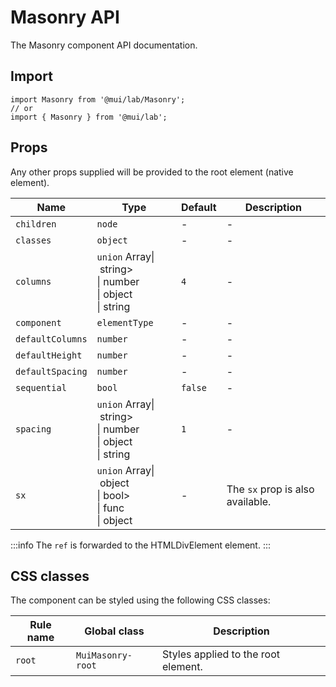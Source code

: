 # Masonry API

The Masonry component API documentation.

## Import

```
import Masonry from '@mui/lab/Masonry';
// or
import { Masonry } from '@mui/lab';
```

## Props

Any other props supplied will be provided to the root element (native element).

| Name | Type | Default | Description |
| --- | --- | --- | --- |
| `children` | `node` | - | - |
| `classes` | `object` | - | - |
| `columns` | `union` Array\| string><br>\| number<br>\| object<br>\| string | `4` | - |
| `component` | `elementType` | - | - |
| `defaultColumns` | `number` | - | - |
| `defaultHeight` | `number` | - | - |
| `defaultSpacing` | `number` | - | - |
| `sequential` | `bool` | `false` | - |
| `spacing` | `union` Array\| string><br>\| number<br>\| object<br>\| string | `1` | - |
| `sx` | `union` Array\| object<br>\| bool><br>\| func<br>\| object | - | The `sx` prop is also available. |

:::info
The `ref` is forwarded to the HTMLDivElement element.
:::

## CSS classes

The component can be styled using the following CSS classes:

| Rule name | Global class | Description |
| --- | --- | --- |
| `root` | `MuiMasonry-root` | Styles applied to the root element. |
